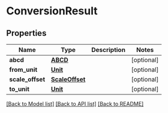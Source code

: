 # ConversionResult

## Properties
Name | Type | Description | Notes
------------ | ------------- | ------------- | -------------
**abcd** | [**ABCD**](ABCD.md) |  | [optional] 
**from_unit** | [**Unit**](Unit.md) |  | [optional] 
**scale_offset** | [**ScaleOffset**](ScaleOffset.md) |  | [optional] 
**to_unit** | [**Unit**](Unit.md) |  | [optional] 

[[Back to Model list]](../README.md#documentation-for-models) [[Back to API list]](../README.md#documentation-for-api-endpoints) [[Back to README]](../README.md)


